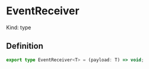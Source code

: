 # EventReceiver

Kind: type

## Definition

```ts
export type EventReceiver<T> = (payload: T) => void;
```
